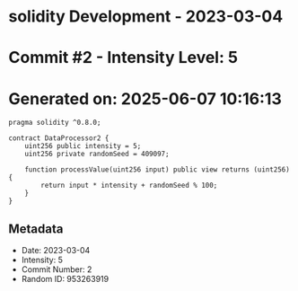 ﻿# solidity Development - 2023-03-04
# Commit #2 - Intensity Level: 5
# Generated on: 2025-06-07 10:16:13
```solidity
pragma solidity ^0.8.0;

contract DataProcessor2 {
    uint256 public intensity = 5;
    uint256 private randomSeed = 409097;

    function processValue(uint256 input) public view returns (uint256) {
        return input * intensity + randomSeed % 100;
    }
}
```
## Metadata
- Date: 2023-03-04
- Intensity: 5
- Commit Number: 2
- Random ID: 953263919
